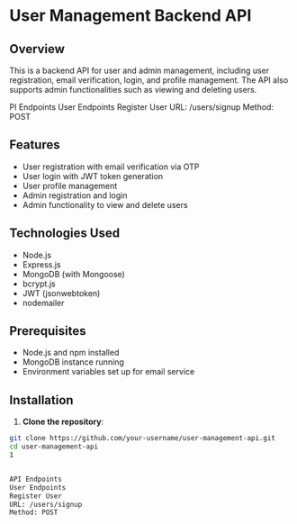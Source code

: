 # User Management Backend API

## Overview

This is a backend API for user and admin management, including user registration, email verification, login, and profile management. The API also supports admin functionalities such as viewing and deleting users.

PI Endpoints
User Endpoints
Register User
URL: /users/signup
Method: POST
## Features

- User registration with email verification via OTP
- User login with JWT token generation
- User profile management
- Admin registration and login
- Admin functionality to view and delete users

## Technologies Used

- Node.js
- Express.js
- MongoDB (with Mongoose)
- bcrypt.js
- JWT (jsonwebtoken)
- nodemailer

## Prerequisites

- Node.js and npm installed
- MongoDB instance running
- Environment variables set up for email service

## Installation

1. **Clone the repository**:

```sh
git clone https://github.com/your-username/user-management-api.git
cd user-management-api
1  


API Endpoints
User Endpoints
Register User
URL: /users/signup
Method: POST
